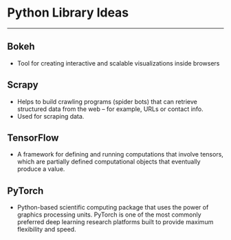 # Python Library Ideas
----------------------------------------------------------------
## Bokeh
* Tool for creating interactive and scalable visualizations inside browsers
## Scrapy
* Helps to build crawling programs (spider bots) that can retrieve structured data from the web – for example, URLs or contact info. 
* Used for scraping data.
## TensorFlow
* A framework for defining and running computations that involve tensors, which are partially defined computational objects that eventually produce a value.
## PyTorch
*  Python-based scientific computing package that uses the power of graphics processing units. PyTorch is one of the most commonly preferred deep learning research platforms built to provide maximum flexibility and speed.